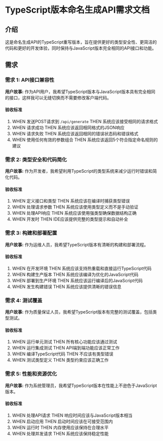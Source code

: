 # TypeScript版本命名生成API需求文档

## 介绍

这是命名生成API的TypeScript重写版本，旨在提供更好的类型安全性、更简洁的代码和更好的开发体验，同时保持与JavaScript版本完全相同的API接口和功能。

## 需求

### 需求 1: API接口兼容性

**用户故事:** 作为API用户，我希望TypeScript版本与JavaScript版本具有完全相同的接口，这样我可以无缝切换而不需要修改客户端代码。

#### 验收标准

1. WHEN 发送POST请求到 `/api/generate` THEN 系统应该接受相同的请求格式
2. WHEN 请求成功 THEN 系统应该返回相同格式的JSON响应
3. WHEN 请求失败 THEN 系统应该返回相同的错误状态码和错误格式
4. WHEN 使用任何有效的参数组合 THEN 系统应该返回5个符合指定命名规则的建议

### 需求 2: 类型安全和代码简化

**用户故事:** 作为开发者，我希望利用TypeScript的类型系统来减少运行时错误和简化代码。

#### 验收标准

1. WHEN 定义接口和类型 THEN 系统应该在编译时捕获类型错误
2. WHEN 处理请求参数 THEN 系统应该使用类型定义而不是手动验证
3. WHEN 处理API响应 THEN 系统应该使用强类型确保数据结构正确
4. WHEN 开发时 THEN IDE应该提供完整的类型提示和自动补全

### 需求 3: 构建和部署配置

**用户故事:** 作为运维人员，我希望TypeScript版本有清晰的构建和部署流程。

#### 验收标准

1. WHEN 在开发环境 THEN 系统应该支持热重载和直接运行TypeScript代码
2. WHEN 构建生产版本 THEN 系统应该编译为优化的JavaScript代码
3. WHEN 部署到生产环境 THEN 系统应该运行编译后的JavaScript代码
4. WHEN 发生构建错误 THEN 系统应该提供清晰的错误信息

### 需求 4: 测试覆盖

**用户故事:** 作为质量保证人员，我希望TypeScript版本有完整的测试覆盖，包括类型测试。

#### 验收标准

1. WHEN 运行单元测试 THEN 所有核心功能应该通过测试
2. WHEN 运行集成测试 THEN API端到端功能应该正常工作
3. WHEN 编译TypeScript代码 THEN 不应该有类型错误
4. WHEN 测试类型定义 THEN 类型约束应该正确工作

### 需求 5: 性能和资源优化

**用户故事:** 作为系统管理员，我希望TypeScript版本在性能上不逊色于JavaScript版本。

#### 验收标准

1. WHEN 处理API请求 THEN 响应时间应该与JavaScript版本相当
2. WHEN 启动应用 THEN 启动时间应该在可接受范围内
3. WHEN 运行时 THEN 内存使用应该保持在合理水平
4. WHEN 处理并发请求 THEN 系统应该保持稳定性能